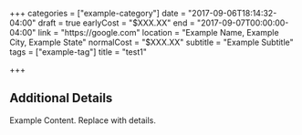 +++
categories = ["example-category"]
date = "2017-09-06T18:14:32-04:00"
draft = true
earlyCost = "$XXX.XX"
end = "2017-09-07T00:00:00-04:00"
link = "https://google.com"
location = "Example Name, Example City, Example State"
normalCost = "$XXX.XX"
subtitle = "Example Subtitle"
tags = ["example-tag"]
title = "test1"

+++

<!--more-->

## Additional Details

Example Content. Replace with details.
